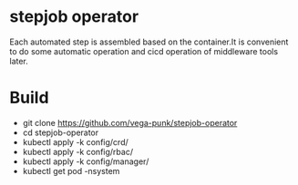 # stepjob operator
Each automated step is assembled based on the container.It is convenient to do some automatic operation and cicd operation of middleware tools later.


# Build
* git clone https://github.com/vega-punk/stepjob-operator
* cd stepjob-operator
* kubectl apply -k config/crd/
* kubectl apply -k config/rbac/
* kubectl apply -k config/manager/
* kubectl get pod -nsystem